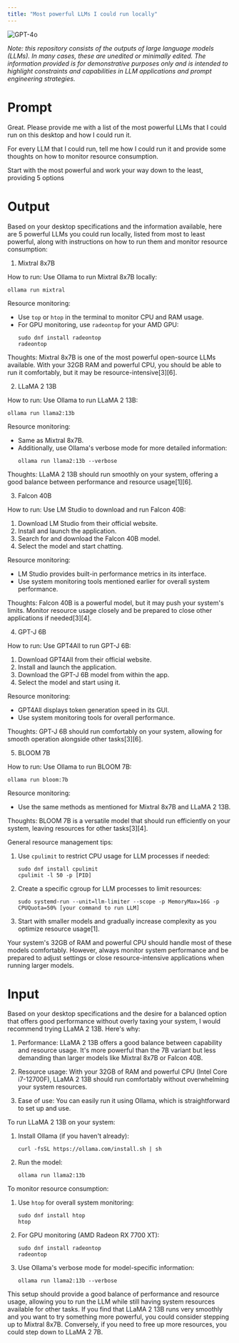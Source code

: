 ```yaml
---
title: "Most powerful LLMs I could run locally"
---
```

![GPT-4o](https://img.shields.io/badge/GPT--4o-3333FF?style=for-the-badge&logo=openai&logoColor=white)



*Note: this repository consists of the outputs of large language models (LLMs). In many cases, these are unedited or minimally edited. The information provided is for demonstrative purposes only and is intended to highlight constraints and capabilities in LLM applications and prompt engineering strategies.*


# Prompt

Great. Please provide me with a list of the most powerful LLMs that I could run on this desktop and how I could run it.

For every LLM that I could run, tell me how I could run it and provide some thoughts on how to monitor resource consumption.

Start with the most powerful and work your way down to the least, providing 5 options

# Output

Based on your desktop specifications and the information available, here are 5 powerful LLMs you could run locally, listed from most to least powerful, along with instructions on how to run them and monitor resource consumption:

1. Mixtral 8x7B

How to run:
Use Ollama to run Mixtral 8x7B locally:
```
ollama run mixtral
```

Resource monitoring:
- Use `top` or `htop` in the terminal to monitor CPU and RAM usage.
- For GPU monitoring, use `radeontop` for your AMD GPU:
  ```
  sudo dnf install radeontop
  radeontop
  ```

Thoughts: Mixtral 8x7B is one of the most powerful open-source LLMs available. With your 32GB RAM and powerful CPU, you should be able to run it comfortably, but it may be resource-intensive[3][6].

2. LLaMA 2 13B

How to run:
Use Ollama to run LLaMA 2 13B:
```
ollama run llama2:13b
```

Resource monitoring:
- Same as Mixtral 8x7B.
- Additionally, use Ollama's verbose mode for more detailed information:
  ```
  ollama run llama2:13b --verbose
  ```

Thoughts: LLaMA 2 13B should run smoothly on your system, offering a good balance between performance and resource usage[1][6].

3. Falcon 40B

How to run:
Use LM Studio to download and run Falcon 40B:
1. Download LM Studio from their official website.
2. Install and launch the application.
3. Search for and download the Falcon 40B model.
4. Select the model and start chatting.

Resource monitoring:
- LM Studio provides built-in performance metrics in its interface.
- Use system monitoring tools mentioned earlier for overall system performance.

Thoughts: Falcon 40B is a powerful model, but it may push your system's limits. Monitor resource usage closely and be prepared to close other applications if needed[3][4].

4. GPT-J 6B

How to run:
Use GPT4All to run GPT-J 6B:
1. Download GPT4All from their official website.
2. Install and launch the application.
3. Download the GPT-J 6B model from within the app.
4. Select the model and start using it.

Resource monitoring:
- GPT4All displays token generation speed in its GUI.
- Use system monitoring tools for overall performance.

Thoughts: GPT-J 6B should run comfortably on your system, allowing for smooth operation alongside other tasks[3][6].

5. BLOOM 7B

How to run:
Use Ollama to run BLOOM 7B:
```
ollama run bloom:7b
```

Resource monitoring:
- Use the same methods as mentioned for Mixtral 8x7B and LLaMA 2 13B.

Thoughts: BLOOM 7B is a versatile model that should run efficiently on your system, leaving resources for other tasks[3][4].

General resource management tips:
1. Use `cpulimit` to restrict CPU usage for LLM processes if needed:
   ```
   sudo dnf install cpulimit
   cpulimit -l 50 -p [PID]
   ```
2. Create a specific cgroup for LLM processes to limit resources:
   ```
   sudo systemd-run --unit=llm-limiter --scope -p MemoryMax=16G -p CPUQuota=50% [your command to run LLM]
   ```
3. Start with smaller models and gradually increase complexity as you optimize resource usage[1].

Your system's 32GB of RAM and powerful CPU should handle most of these models comfortably. However, always monitor system performance and be prepared to adjust settings or close resource-intensive applications when running larger models.

# Input
Based on your desktop specifications and the desire for a balanced option that offers good performance without overly taxing your system, I would recommend trying LLaMA 2 13B. Here's why:

1. Performance: LLaMA 2 13B offers a good balance between capability and resource usage. It's more powerful than the 7B variant but less demanding than larger models like Mixtral 8x7B or Falcon 40B.

2. Resource usage: With your 32GB of RAM and powerful CPU (Intel Core i7-12700F), LLaMA 2 13B should run comfortably without overwhelming your system resources.

3. Ease of use: You can easily run it using Ollama, which is straightforward to set up and use.

To run LLaMA 2 13B on your system:

1. Install Ollama (if you haven't already):
   ```
   curl -fsSL https://ollama.com/install.sh | sh
   ```

2. Run the model:
   ```
   ollama run llama2:13b
   ```

To monitor resource consumption:

1. Use `htop` for overall system monitoring:
   ```
   sudo dnf install htop
   htop
   ```

2. For GPU monitoring (AMD Radeon RX 7700 XT):
   ```
   sudo dnf install radeontop
   radeontop
   ```

3. Use Ollama's verbose mode for model-specific information:
   ```
   ollama run llama2:13b --verbose
   ```

This setup should provide a good balance of performance and resource usage, allowing you to run the LLM while still having system resources available for other tasks. If you find that LLaMA 2 13B runs very smoothly and you want to try something more powerful, you could consider stepping up to Mixtral 8x7B. Conversely, if you need to free up more resources, you could step down to LLaMA 2 7B.
 